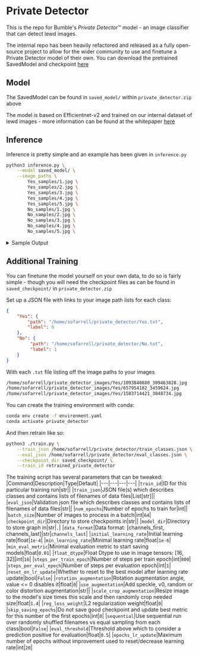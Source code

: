 # Private Detector

This is the repo for Bumble's *Private Detector*™ model - an image classifier that can detect lewd images.

The internal repo has been heavily refactored and released as a fully open-source project to allow for the wider community to use and finetune a Private Detector model of their own. You can download the pretrained SavedModel and checkpoint [here](https://storage.googleapis.com/private_detector/private_detector.zip)

## Model

The SavedModel can be found in `saved_model/` within `private_detector.zip` above

The model is based on Efficientnet-v2 and trained on our internal dataset of lewd images - more information can be found at the whitepaper [here](pending)

## Inference

Inference is pretty simple and an example has been given in `inference.py`

```sh
python3 inference.py \
    --model saved_model/ \
    --image_paths \
        Yes_samples/1.jpg \
        Yes_samples/2.jpg \
        Yes_samples/3.jpg \
        Yes_samples/4.jpg \
        Yes_samples/5.jpg \
        No_samples/1.jpg \
        No_samples/2.jpg \
        No_samples/3.jpg \
        No_samples/4.jpg \
        No_samples/5.jpg \
```

<details>
<summary>Sample Output</summary>
<code>

    Probability: 93.71% - Yes_samples/1.jpg
    Probability: 93.43% - Yes_samples/2.jpg
    Probability: 94.06% - Yes_samples/3.jpg
    Probability: 94.08% - Yes_samples/4.jpg
    Probability: 91.01% - Yes_samples/5.jpg
    Probability: 9.76% - No_samples/1.jpg
    Probability: 7.14% - No_samples/2.jpg
    Probability: 8.83% - No_samples/3.jpg
    Probability: 4.87% - No_samples/4.jpg
    Probability: 5.29% - No_samples/5.jpg
</code>
</details>

## Additional Training

You can finetune the model yourself on your own data, to do so is fairly simple - though you will need the checkpoint files as can be found in `saved_checkpoint/` in `private_detector.zip`

Set up a JSON file with links to your image path lists for each class:

```json
{
    "Yes": {
        "path": "/home/sofarrell/private_detector/Yes.txt",
        "label": 0
    },
    "No": {
         "path": "/home/sofarrell/private_detector/No.txt",
         "label": 1
    }
}
```

With each `.txt` file listing off the image paths to your images

```txt
/home/sofarrell/private_detector_images/Yes/1093840880_309463828.jpg
/home/sofarrell/private_detector_images/Yes/657954182_3459624.jpg
/home/sofarrell/private_detector_images/Yes/1503714421_3048734.jpg
```

You can create the training environment with conda:

```sh
conda env create -f environment.yaml
conda activate private_detector
```

And then retrain like so:

```sh
python3 ./train.py \
    --train_json /home/sofarrell/private_detector/train_classes.json \
    --eval_json /home/sofarrell/private_detector/eval_classes.json \
    --checkpoint_dir saved_checkpoint/ \
    --train_id retrained_private_detector
```

The training script has several parameters that can be tweaked:
|Command|Description|Type|Default|
|---|---|---|---|
|`train_id`|ID for this particular training run|str||
|`train_json`|JSON file(s) which describes classes and contains lists of filenames of data files|List[str]||
|`eval_json`|Validation json file which describes classes and contains lists of filenames of data files|str||
|`num_epochs`|Number of epochs to train for|int||
|`batch_size`|Number of images to process in a batch|int|`64`|
|`checkpoint_dir`|Directory to store checkpoints in|str||
|`model_dir`|Directory to store graph in|str|`.`|
|`data_format`|Data format: [channels_first, channels_last]|str|`channels_last`|
|`initial_learning_rate`|Initial learning rate|float|`1e-4`|
|`min_learning_rate`|Minimal learning rate|float|`1e-6`|
|`min_eval_metric`|Minimal evaluation metric to start saving models|float|`0.01`|
|`float_dtype`|Float Dtype to use in image tensors: [16, 32]|int|`16`|
|`steps_per_train_epoch`|Number of steps per train epoch|int|`800`|
|`steps_per_eval_epoch`|Number of steps per evaluation epoch|int|`1`|
|`reset_on_lr_update`|Whether to reset to the best model after learning rate update|bool|`False`|
|`rotation_augmentation`|Rotation augmentation angle, value <= 0 disables it|float|`0`|
|`use_augmentation`|Add speckle, v0, random or color distortion augmentation|str||
|`scale_crop_augmentation`|Resize image to the model's size times this scale and then randomly crop needed size|float|`1.4`|
|`reg_loss_weight`|L2 regularization weight|float|`0`|
|`skip_saving_epochs`|Do not save good checkpoint and update best metric for this number of the first epochs|int|`0`|
|`sequential`|Use sequential run over randomly shuffled filenames vs equal sampling from each class|bool|`False`|
|`eval_threshold`|Threshold above which to consider a prediction positive for evaluation|float|`0.5`|
|`epochs_lr_update`|Maximum number of epochs without improvement used to reset/decrease learning rate|int|`20`|
